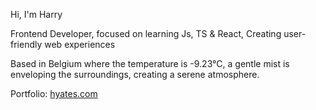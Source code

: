 Hi, I'm Harry

Frontend Developer, focused on learning Js, TS & React, Creating user-friendly web experiences

<!-- WEATHER_START -->

Based in Belgium where the temperature is -9.23°C, a gentle mist is enveloping the surroundings, creating a serene atmosphere.

<!-- WEATHER_END -->

Portfolio: [hyates.com](https://www.hyates.com)
